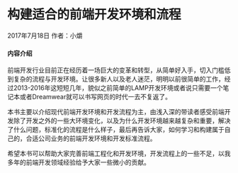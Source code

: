 # 构建适合的前端开发环境和流程

2017年7月18日 作者：小爝

#### 内容介绍

前端开发行业目前正在经历着一场巨大的变革和转型，从简单好入手，切入门槛低到复杂的流程与开发环境。让很多新人以及老人迷茫，明明以前很简单的工作，经过2013-2016年这短短几年，貌似之前简单的LAMP开发环境或者说只需要一个笔记本或者Dreamwear就可以书写网页的时代一去不复返了。

本书主要以介绍现代前端开发环境和开发流程为主，由浅入深的带读者感受前端开发除了开发之外的一些大环境变化，以及为什么开发环境越来越复杂和重要，解决了什么问题，标准化的流程是什么样子，最后再告诉大家，如何学习和构建属于自己的，合适公司业务的前端开发环境和开发标准流程。

希望本书可以帮助大家完善前端工程化和开发环境，开发流程上的一些不足，以我多年的前端开发领域经验给予大家一些微小的贡献。



